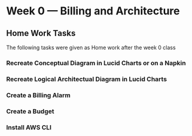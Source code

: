 # Week 0 — Billing and Architecture
## Home Work Tasks
The following tasks were given as Home work after the week 0 class

### Recreate Conceptual Diagram in Lucid Charts or on a Napkin

### Recreate Logical Architectual Diagram in Lucid Charts


### Create a Billing Alarm


### Create a Budget


### Install AWS CLI
